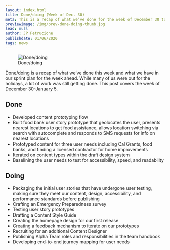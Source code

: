 ```yaml
---
layout: index.html
title: Done/doing (Week of Dec. 30)
meta: This is a recap of what we’ve done for the week of December 30 to January 22.
previewimage: /img/prev-done-doing-thumb.jpg
lead: null
author: JP Petrucione
publishdate: 01/06/2020
tags: news
---
```

<figure class="figure"><img src="../img/done-doing.jpeg" class="" alt="Done/doing"><figcaption class="figure-caption">Done/doing</figcaption></figure>

Done/doing is a recap of what we’ve done this week and what we have in our sprint plan for the week ahead. While many of us were out for the holidays, a lot of work was still getting done. This post covers the week of December 30-January 5.

## Done

*   Developed content prototyping flow
*   Built food bank user story prototype that geolocates the user, presents nearest locations to get food assistance, allows location switching via search with autocomplete and responds to SMS requests for info on nearest locations
*   Prototyped content for three user needs including Cal Grants, food banks, and finding a licensed contractor for home improvements
*   Iterated on content types within the draft design system
*   Baselining the user needs to test for accessibility, speed, and readability

## Doing

*   Packaging the initial user stories that have undergone user testing, making sure they meet our content, design, accessibility, and performance standards before publishing
*   Crafting an Emergency Preparedness survey
*   Testing user story prototypes
*   Drafting a Content Style Guide
*   Creating the homepage design for our first release
*   Creating a feedback mechanism to iterate on our prototypes
*   Recruiting for an additional Content Designer
*   Publishing Alpha Team roles and responsibilities in the team handbook
*   Developing end-to-end journey mapping for user needs
